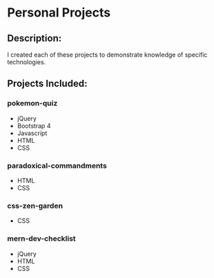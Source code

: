 Personal Projects
==================

## Description:
I created each of these projects to demonstrate knowledge of specific technologies.

## Projects Included:
### pokemon-quiz
* jQuery
* Bootstrap 4
* Javascript
* HTML
* CSS

### paradoxical-commandments
* HTML
* CSS

### css-zen-garden
* CSS

### mern-dev-checklist
* jQuery
* HTML
* CSS
